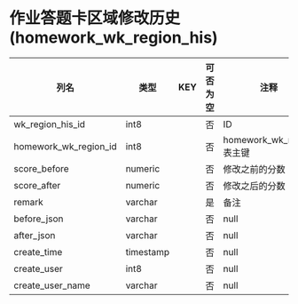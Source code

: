 # 作业答题卡区域修改历史(homework_wk_region_his)
| 列名   | 类型   | KEY  | 可否为空 | 注释   |
| ---- | ---- | ---- | ---- | ---- |
|wk_region_his_id|int8||否|ID|
|homework_wk_region_id|int8||否|homework_wk_region表主键|
|score_before|numeric||否|修改之前的分数|
|score_after|numeric||否|修改之后的分数|
|remark|varchar||是|备注|
|before_json|varchar||否|null|
|after_json|varchar||否|null|
|create_time|timestamp||否|null|
|create_user|int8||否|null|
|create_user_name|varchar||否|null|
